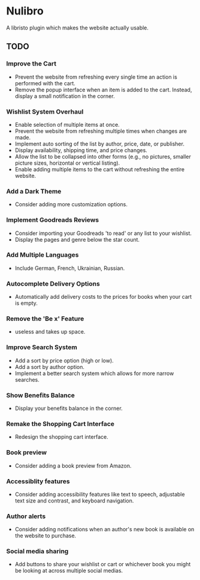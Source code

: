 # Nulibro

A libristo plugin which makes the website actually usable.

## TODO

### Improve the Cart

- Prevent the website from refreshing every single time an action is performed with the cart.
- Remove the popup interface when an item is added to the cart. Instead, display a small notification in the corner.

### Wishlist System Overhaul

- Enable selection of multiple items at once.
- Prevent the website from refreshing multiple times when changes are made.
- Implement auto sorting of the list by author, price, date, or publisher.
- Display availability, shipping time, and price changes.
- Allow the list to be collapsed into other forms (e.g., no pictures, smaller picture sizes, horizontal or vertical listing).
- Enable adding multiple items to the cart without refreshing the entire website.

### Add a Dark Theme

- Consider adding more customization options.

### Implement Goodreads Reviews

- Consider importing your Goodreads 'to read' or any list to your wishlist.
- Display the pages and genre below the star count.

### Add Multiple Languages

- Include German, French, Ukrainian, Russian.

### Autocomplete Delivery Options

- Automatically add delivery costs to the prices for books when your cart is empty.

### Remove the 'Be x' Feature

- useless and takes up space.

### Improve Search System

- Add a sort by price option (high or low).
- Add a sort by author option.
- Implement a better search system which allows for more narrow searches.

### Show Benefits Balance

- Display your benefits balance in the corner.

### Remake the Shopping Cart Interface

- Redesign the shopping cart interface.

### Book preview

- Consider adding a book preview from Amazon.

### Accessiblity features

- Consider adding accessibility features like text to speech, adjustable text size and contrast, and keyboard navigation.

### Author alerts 

- Consider adding notifications when an author's new book is available on the website to purchase.

### Social media sharing

- Add buttons to share your wishlist or cart or whichever book you might be looking at across multiple social medias.
